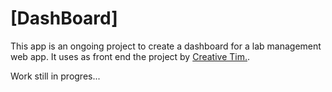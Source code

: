 # [DashBoard]

This app is an ongoing project to create a dashboard for a lab management web app. 
It uses as front end the project by [Creative Tim.](https://demos.creative-tim.com). 

Work still in progres...

